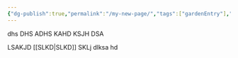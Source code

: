 ```yaml
---
{"dg-publish":true,"permalink":"/my-new-page/","tags":["gardenEntry"],"noteIcon":"","created":"2024-01-14T22:51:26.676+01:00","updated":"2024-01-14T22:56:56.659+01:00"}
---
```


dhs DHS ADHS KAHD KSJH DSA

LSAKJD [[SLKD\|SLKD]] SKLj dlksa hd
